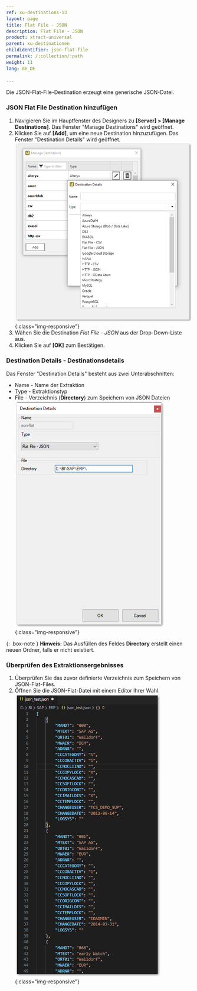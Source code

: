 ```yaml
---
ref: xu-destinations-13
layout: page
title: Flat File - JSON
description: Flat File - JSON
product: xtract-universal
parent: xu-destinationen
childidentifier: json-flat-file
permalink: /:collection/:path
weight: 11
lang: de_DE

---
```

Die JSON-Flat-File-Destination erzeugt eine generische JSON-Datei.

### JSON Flat File Destination hinzufügen
1. Navigieren Sie im Hauptfenster des Designers zu **[Server] > [Manage Destinations]**. Das Fenster "Manage Destinations" wird geöffnet.
2. Klicken Sie auf **[Add]**, um eine neue Destination hinzuzufügen. Das Fenster "Destination Details" wird geöffnet.
![XU_flatfile_JSON_Destination](/img/content/add-select-destination.png){:class="img-responsive"}
3. Wähen Sie die Destination *Flat File - JSON* aus der Drop-Down-Liste aus.
4. Klicken Sie auf **[OK]** zum Bestätigen.
 
### Destination Details - Destinationsdetails
Das Fenster "Destination Details" besteht aus zwei Unterabschnitten:
- Name - Name der Extraktion
- Type - Extraktionstyp
- File - Verzeichnis (**Directory**) zum Speichern von JSON Dateien
![JSON-Flat-Destination-Details](/img/content/xu/json/json-flat-Destination-Details.png){:class="img-responsive"}

{: .box-note }
**Hinweis:** Das Ausfüllen des Feldes **Directory** erstellt einen neuen Ordner, falls er nicht existiert. 

### Überprüfen des Extraktionsergebnisses
1. Überprüfen Sie das zuvor definierte Verzeichnis zum Speichern von JSON-Flat-Files.
2. Öffnen Sie die JSON-Flat-Datei mit einem Editor Ihrer Wahl.
![JSON-Flat-File](/img/content/xu/json/json_flat-file.png){:class="img-responsive"}